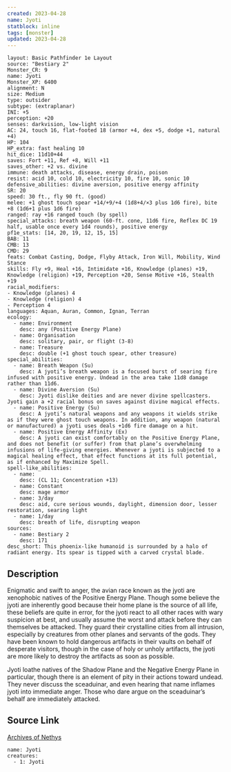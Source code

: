 ```yaml
---
created: 2023-04-28
name: Jyoti
statblock: inline
tags: [monster]
updated: 2023-04-28
---
```

```statblock
layout: Basic Pathfinder 1e Layout
source: "Bestiary 2"
Monster_CR: 9
name: Jyoti
Monster_XP: 6400
alignment: N
size: Medium
type: outsider
subtype: (extraplanar)
INI: +5
perception: +20
senses: darkvision, low-light vision
AC: 24, touch 16, flat-footed 18 (armor +4, dex +5, dodge +1, natural +4)
HP: 104
HP_extra: fast healing 10
hit_dice: 11d10+44
saves: Fort +11, Ref +8, Will +11
saves_other: +2 vs. divine
immune: death attacks, disease, energy drain, poison
resist: acid 10, cold 10, electricity 10, fire 10, sonic 10
defensive_abilities: divine aversion, positive energy affinity
SR: 20
speed: 30 ft., fly 90 ft. (good)
melee: +1 ghost touch spear +14/+9/+4 (1d8+4/×3 plus 1d6 fire), bite +8 (1d6+1 plus 1d6 fire)
ranged: ray +16 ranged touch (by spell)
special_attacks: breath weapon (60-ft. cone, 11d6 fire, Reflex DC 19 half, usable once every 1d4 rounds), positive energy
pf1e_stats: [14, 20, 19, 12, 15, 15]
BAB: 11
CMB: 13
CMD: 29
feats: Combat Casting, Dodge, Flyby Attack, Iron Will, Mobility, Wind Stance
skills: Fly +9, Heal +16, Intimidate +16, Knowledge (planes) +19, Knowledge (religion) +19, Perception +20, Sense Motive +16, Stealth +19
racial_modifiers:
- Knowledge (planes) 4
- Knowledge (religion) 4
- Perception 4
languages: Aquan, Auran, Common, Ignan, Terran
ecology:
  - name: Environment
    desc: any (Positive Energy Plane)
  - name: Organisation
    desc: solitary, pair, or flight (3-8)
  - name: Treasure
    desc: double (+1 ghost touch spear, other treasure)
special_abilities:
  - name: Breath Weapon (Su)
    desc: A jyoti’s breath weapon is a focused burst of searing fire infused with positive energy. Undead in the area take 11d8 damage rather than 11d6.
  - name: Divine Aversion (Su)
    desc: Jyoti dislike deities and are never divine spellcasters. Jyoti gain a +2 racial bonus on saves against divine magical effects.
  - name: Positive Energy (Su)
    desc: A jyoti’s natural weapons and any weapons it wields strike as if they were ghost touch weapons. In addition, any weapon (natural or manufactured) a jyoti uses deals +1d6 fire damage on a hit.
  - name: Positive Energy Affinity (Ex)
    desc: A jyoti can exist comfortably on the Positive Energy Plane, and does not benefit (or suffer) from that plane’s overwhelming infusions of life-giving energies. Whenever a jyoti is subjected to a magical healing effect, that effect functions at its full potential, as if enhanced by Maximize Spell.
spell-like_abilities:
  - name:
    desc: (CL 11; Concentration +13)
  - name: Constant
    desc: mage armor
  - name: 3/day
    desc: aid, cure serious wounds, daylight, dimension door, lesser restoration, searing light
  - name: 1/day
    desc: breath of life, disrupting weapon
sources:
  - name: Bestiary 2
    desc: 171
desc_short: This phoenix-like humanoid is surrounded by a halo of radiant energy. Its spear is tipped with a carved crystal blade.
```
## Description
Enigmatic and swift to anger, the avian race known as the jyoti are xenophobic natives of the Positive Energy Plane. Though some believe the jyoti are inherently good because their home plane is the source of all life, these beliefs are quite in error, for the jyoti react to all other races with wary suspicion at best, and usually assume the worst and attack before they can themselves be attacked. They guard their crystalline cities from all intrusion, especially by creatures from other planes and servants of the gods. They have been known to hold dangerous artifacts in their vaults on behalf of desperate visitors, though in the case of holy or unholy artifacts, the jyoti are more likely to destroy the artifacts as soon as possible.

Jyoti loathe natives of the Shadow Plane and the Negative Energy Plane in particular, though there is an element of pity in their actions toward undead. They never discuss the sceaduinar, and even hearing that name inflames jyoti into immediate anger. Those who dare argue on the sceaduinar’s behalf are immediately attacked.
## Source Link
[Archives of Nethys](https://aonprd.com/MonsterDisplay.aspx?ItemName=Jyoti)
```encounter-table
name: Jyoti
creatures:
  - 1: Jyoti
```
